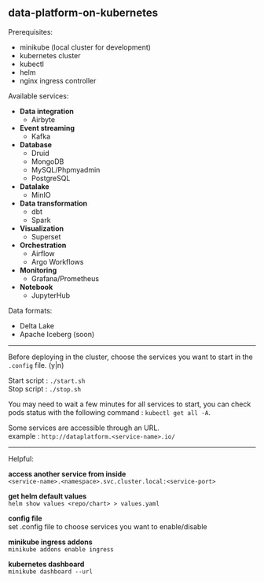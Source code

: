 ## data-platform-on-kubernetes

Prerequisites:
- minikube (local cluster for development)
- kubernetes cluster
- kubectl
- helm
- nginx ingress controller

Available services:

- __Data integration__
    - Airbyte
- __Event streaming__
    - Kafka
- __Database__
    - Druid
    - MongoDB
    - MySQL/Phpmyadmin
    - PostgreSQL
- __Datalake__
    - MinIO
- __Data transformation__
    - dbt
    - Spark
- __Visualization__
    - Superset
- __Orchestration__
    - Airflow
    - Argo Workflows
- __Monitoring__
    - Grafana/Prometheus
- __Notebook__
    - JupyterHub

Data formats:
- Delta Lake
- Apache Iceberg (soon)

---

Before deploying in the cluster, choose the services you want to start in the `.config` file. (y|n)  

Start script : `./start.sh`  
Stop script : `./stop.sh`  

You may need to wait a few minutes for all services to start, you can check pods status with the following command : `kubectl get all -A`.  

Some services are accessible through an URL.  
example : `http://dataplatform.<service-name>.io/`

---  
  
Helpful:  

__access another service from inside__  
`<service-name>.<namespace>.svc.cluster.local:<service-port>`

__get helm default values__  
`helm show values <repo/chart> > values.yaml`  

__config file__  
set .config file to choose services you want to enable/disable

__minikube ingress addons__  
`minikube addons enable ingress`

__kubernetes dashboard__  
`minikube dashboard --url`